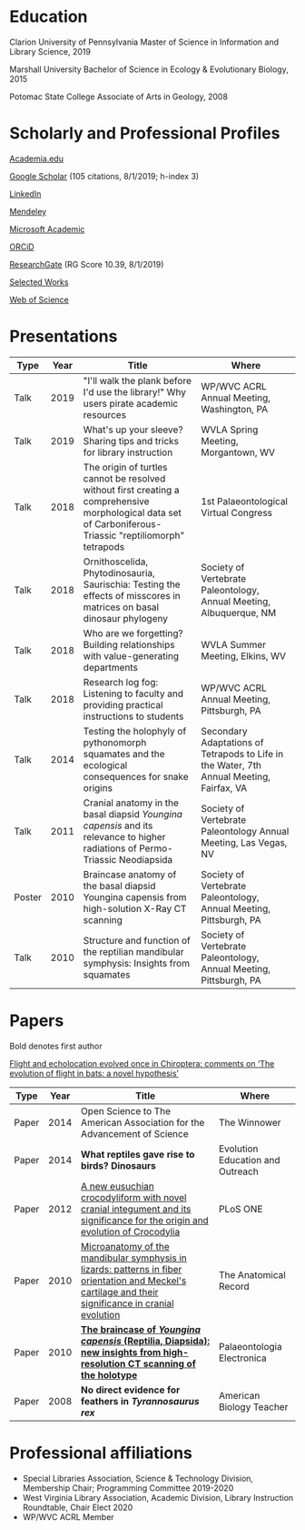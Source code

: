 # Education

Clarion University of Pennsylvania
Master of Science in Information and Library Science, 2019

Marshall University
Bachelor of Science in Ecology & Evolutionary Biology, 2015

Potomac State College
Associate of Arts in Geology, 2008

# Scholarly and Professional Profiles

[Academia.edu](https://independent.academia.edu/NickGardner4)

[Google Scholar](https://scholar.google.com/citations?user=TAOzM7wAAAAJ&hl=en) (105 citations, 8/1/2019; h-index 3)

[LinkedIn](https://www.linkedin.com/in/nick-gardner-641ab6124)

[Mendeley](https://www.mendeley.com/profiles/n-gardner/)

[Microsoft Academic](https://academic.microsoft.com/profile/jh589hej-882i-4080-8191-ef4343j24462/ngardner/)

[ORCiD](https://orcid.org/0000-0002-5278-7541)

[ResearchGate](https://www.researchgate.net/profile/Nicholas_Gardner2) (RG Score 10.39, 8/1/2019)

[Selected Works](https://works.bepress.com/nicholas_gardner/)

[Web of Science](https://apps.webofknowledge.com/OneClickSearch.do?product=UA&search_mode=OneClickSearch&excludeEventConfig=ExcludeIfFromFullRecPage&SID=7A4DGZVbwL7do6yqLoQ&field=AU&value=Gardner,%20Nicholas%20M.)

# Presentations

|Type |Year|Title|Where
|-----|----|----|----|
|Talk |2019|"I'll walk the plank before I'd use the library!" Why users pirate academic resources|WP/WVC ACRL Annual Meeting, Washington, PA|
|Talk |2019|What's up your sleeve? Sharing tips and tricks for library instruction|WVLA Spring Meeting, Morgantown, WV|
|Talk |2018|The origin of turtles cannot be resolved without first creating a comprehensive morphological data set of Carboniferous-Triassic "reptiliomorph" tetrapods|1st Palaeontological Virtual Congress|
|Talk |2018|Ornithoscelida, Phytodinosauria, Saurischia: Testing the effects of misscores in matrices on basal dinosaur phylogeny|Society of Vertebrate Paleontology, Annual Meeting, Albuquerque, NM|
|Talk |2018|Who are we forgetting? Building relationships with value-generating departments |WVLA Summer Meeting, Elkins, WV|
|Talk |2018|Research log fog: Listening to faculty and providing practical instructions to students|WP/WVC ACRL Annual Meeting, Pittsburgh, PA|
|Talk |2014|Testing the holophyly of pythonomorph squamates and the ecological consequences for snake origins|Secondary Adaptations of Tetrapods to Life in the Water, 7th Annual Meeting, Fairfax, VA|
|Talk |2011|Cranial anatomy in the basal diapsid *Youngina capensis* and its relevance to higher radiations of Permo-Triassic Neodiapsida|Society of Vertebrate Paleontology Annual Meeting, Las Vegas, NV|
|Poster |2010|Braincase anatomy of the basal diapsid Youngina capensis from high-solution X-Ray CT scanning|Society of Vertebrate Paleontology, Annual Meeting, Pittsburgh, PA|
|Talk |2010|Structure and function of the reptilian mandibular symphysis: Insights from squamates|Society of Vertebrate Paleontology, Annual Meeting, Pittsburgh, PA|


# Papers

Bold denotes first author

[Flight and echolocation evolved once in Chiroptera: comments on ‘The evolution of flight in bats: a novel hypothesis’](https://www.researchgate.net/publication/358104702_Flight_and_echolocation_evolved_once_in_Chiroptera_comments_on_'The_evolution_of_flight_in_bats_a_novel_hypothesis') 


|Type |Year|Title|Where
|-----|----|----|----|
|Paper|2014|Open Science to The American Association for the Advancement of Science|The Winnower|
|Paper|2014|__What reptiles gave rise to birds? Dinosaurs__|Evolution Education and Outreach|
|Paper|2012|[A new eusuchian crocodyliform with novel cranial integument and its significance for the origin and evolution of Crocodylia](http://journals.plos.org/plosone/article?id=10.1371/journal.pone.0030471)|PLoS ONE|
|Paper |2010|[Microanatomy of the mandibular symphysis in lizards: patterns in fiber orientation and Meckel's cartilage and their significance in cranial evolution](http://onlinelibrary.wiley.com/doi/10.1002/ar.21180/full)|The Anatomical Record|
|Paper |2010|__[The braincase of *Youngina capensis* (Reptilia, Diapsida): new insights from high-resolution CT scanning of the holotype](http://palaeoelectronica.org/2010_3/217/index.html)__|Palaeontologia Electronica|
|Paper |2008|__No direct evidence for feathers in *Tyrannosaurus rex*__|American Biology Teacher|


# Professional affiliations

* Special Libraries Association, Science & Technology Division, Membership Chair; Programming Committee 2019-2020
* West Virginia Library Association, Academic Division, Library Instruction Roundtable, Chair Elect 2020
* WP/WVC ACRL Member




